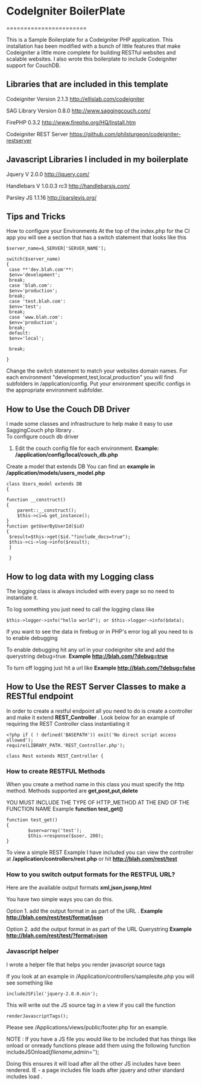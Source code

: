 # CodeIgniter BoilerPlate
=======================

This is a Sample Boilerplate for a Codeigniter PHP application.  This installation has been modified with a bunch of little features that make Codeigniter a little more complete for building RESTful websites and scalable websites. I also wrote this boilerplate to include Codeigniter support for CouchDB.  


## Libraries that are included in this template

Codeigniter 
Version 2.1.3
http://ellislab.com/codeigniter


SAG Library
Version 0.8.0
http://www.saggingcouch.com/

FirePHP
0.3.2
http://www.firephp.org/HQ/Install.htm

Codeigniter REST Server
https://github.com/philsturgeon/codeigniter-restserver


## Javascript Libraries I included in my boilerplate

Jquery V 2.0.0 http://jquery.com/

Handlebars V 1.0.0.3 rc3 http://handlebarsjs.com/

Parsley JS 1.1.16 http://parsleyjs.org/


## Tips and Tricks

How to configure your Environments
At the top of the index.php for the CI app you will see a section that has a switch statement that looks like this

	$server_name=$_SERVER['SERVER_NAME'];
 
 	switch($server_name)
 	{
	 case **'dev.blah.com'**:
	 $env='development';
	 break;
	 case 'blah.com':
	 $env='production';
	 break;
	 case 'test.blah.com':
	 $env='test';
	 break;
	 case 'www.blah.com':
	 $env='production';
	 break;
	 default:
	 $env='local';
	 
	 break;
	 	
 	}

Change the switch statement to match your websites domain names.  For each environment "development,test,local,production" you will find subfolders in /application/config.  Put your environment specific configs in the appropriate environment subfolder. 




## How to Use the Couch DB Driver

I made some classes and infrastructure to help make it easy to use SaggingCouch php library .  
To configure couch db driver 

1. Edit the couch config file for each environment. **Example: /application/config/local/couch_db.php**


Create a model that extends DB
You can find an **example in /application/models/users_model.php**


	class Users_model extends DB
	{

	function __construct()
	{
        parent::__construct();
        $this->ci=& get_instance();
	}
	function getUserByUserId($id)
	{
	 $result=$this->get($id."?include_docs=true");
	 $this->ci->log->info($result);
	 }

	 }

## How to log data with my Logging class

The logging class is always included with every page so no need to instantiate it.

To log something you just need to call the logging class like

	$this->logger->info("hello world"); or $this->logger->info($data);
	
If you want to see the data in firebug or in PHP's error log all you need to is to enable debugging

To enable debugging hit any url in your codeigniter site and add the querystring debug=true.  **Example http://blah.com/?debug=true**

To turn off logging just hit a url like **Example http://blah.com/?debug=false**

## How to Use the REST Server Classes to make a RESTful endpoint

In order to create a restful endpoint all you need to do is create a controller and make it extend **REST_Controller**  . Look below for an example of requiring the REST Controller class instantiating it

	<?php if ( ! defined('BASEPATH')) exit('No direct script access allowed');
	require(LIBRARY_PATH.'REST_Controller.php');

	class Rest extends REST_Controller {



### How to create RESTFUL Methods

When you create a method name in this class you must specify the http method.  Methods supported are **get,post,put,delete**

YOU MUST INCLUDE THE TYPE OF HTTP_METHOD AT THE END OF THE FUNCTION NAME
Example **function test_get()**

	function test_get()
	{
			$user=array('test');
			$this->response($user, 200);	
	}

To view a simple REST Example I have included you can view the controller at **/application/controllers/rest.php** or hit **http://blah.com/rest/test**


### How to you switch output formats for the RESTFUL URL?

Here are the available output formats **xml,json,jsonp,html**

You have two simple ways you can do this.

Option 1. add the output format in as part of the URL . **Example http://blah.com/rest/test/format/json**

Option 2. add the output format in as part of the URL Querystring **Example http://blah.com/rest/test/?format=json**

### Javascript helper

I wrote a helper file that helps you render javascript source tags

If you look at an example in /Application/controllers/samplesite.php you will see something like 

	includeJSFile('jquery-2.0.0.min');

This will write out the JS source tag in a view if you call the function 

	renderJavascriptTags();
	
Please see /Applications/views/public/footer.php for an example.


NOTE : If you have a JS file you would like to be included that has things like onload or onready functions please add them using the following function 
	includeJSOnload($filename,$admin='');

Doing this ensures it will load after all the other JS includes have been rendered.  IE - a page includes file loads after jquery and other standard includes load .


